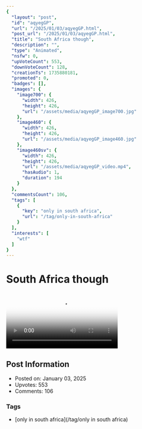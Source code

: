 ```yaml
---
{
  "layout": "post",
  "id": "aqyegGP",
  "url": "/2025/01/03/aqyegGP.html",
  "post_url": "/2025/01/03/aqyegGP.html",
  "title": "South Africa though",
  "description": "",
  "type": "Animated",
  "nsfw": 0,
  "upVoteCount": 553,
  "downVoteCount": 128,
  "creationTs": 1735880181,
  "promoted": 0,
  "badges": [],
  "images": {
    "image700": {
      "width": 426,
      "height": 426,
      "url": "/assets/media/aqyegGP_image700.jpg"
    },
    "image460": {
      "width": 426,
      "height": 426,
      "url": "/assets/media/aqyegGP_image460.jpg"
    },
    "image460sv": {
      "width": 426,
      "height": 426,
      "url": "/assets/media/aqyegGP_video.mp4",
      "hasAudio": 1,
      "duration": 194
    }
  },
  "commentsCount": 106,
  "tags": [
    {
      "key": "only in south africa",
      "url": "/tag/only-in-south-africa"
    }
  ],
  "interests": [
    "wtf"
  ]
}
---
```


# South Africa though

<video controls playsinline loop poster="/assets/media/aqyegGP_image460.jpg">
  <source src="/assets/media/aqyegGP_video.mp4" type="video/mp4">
  Your browser does not support the video tag.
</video>

## Post Information

- Posted on: January 03, 2025
- Upvotes: 553
- Comments: 106

### Tags

- [only in south africa](/tag/only in south africa)
